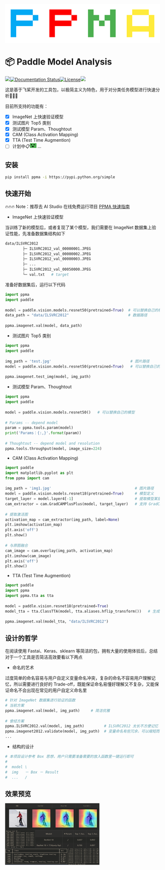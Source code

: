 

![acuowkoa](/source/acuowkoa.png)

# 📦 Paddle Model Analysis

[![](https://img.shields.io/badge/Paddle-2.0-blue)](https://www.paddlepaddle.org.cn/)[![Documentation Status](https://img.shields.io/badge/Tutorial-最新-brightgreen.svg)](https://paddlepaddle.org.cn/documentation/docs/zh/guides/index_cn.html)[![License](https://img.shields.io/badge/license-MIT-blue.svg)](LICENSE)![](https://img.shields.io/badge/version-0.1-yellow)

这是基于飞桨开发的工具包，以极简主义为特色，用于对分类任务模型进行快速分析🚀🚀🚀

目前所支持的功能有：

- [x] ImageNet 上快速验证模型
- [x] 测试图片 Top5 类别
- [x] 测试模型 Param、Thoughtout
- [x] CAM (Class Activation Mapping)
- [x] TTA (Test Time Augmention)
- [ ] 计划中:clipboard:![oqrhsqot](/source/oqrhsqot.gif) ...

## 安装

```bash
pip install ppma -i https://pypi.python.org/simple
```

## 快速开始

🔥🔥🔥 Note：推荐去 AI Studio 在线免费运行项目 [PPMA 快速指南](https://aistudio.baidu.com/aistudio/projectdetail/2143665)

* ImageNet 上快速验证模型

当训练了新的模型后，或者复现了某个模型，我们需要在 ImageNet 数据集上验证性能，先准备数据集结构如下

```bash
data/ILSVRC2012
		├─ ILSVRC2012_val_00000001.JPEG
		├─ ILSVRC2012_val_00000002.JPEG
		├─ ILSVRC2012_val_00000003.JPEG
		├─ ...
		├─ ILSVRC2012_val_00050000.JPEG
		└─ val.txt   # target
```

准备好数据集后，运行以下代码

```python
import ppma
import paddle

model = paddle.vision.models.resnet50(pretrained=True)	# 可以替换自己的模型
data_path = "data/ILSVRC2012"	                        # 数据路径

ppma.imagenet.val(model, data_path)
```

* 测试图片 Top5 类别

```python
import ppma
import paddle

img_path = 'test.jpg'                                    # 图片路径
model = paddle.vision.models.resnet50(pretrained=True)   # 可以替换自己的模型

ppma.imagenet.test_img(model, img_path)
```

* 测试模型 Param、Thoughtout

```python
import ppma
import paddle

model = paddle.vision.models.resnet50()   # 可以替换自己的模型

# Params -- depend model
param = ppma.tools.param(model)
print('Params：{:,}'.format(param))

# Thoughtout -- depend model and resolution
ppma.tools.throughput(model, image_size=224)
```

* CAM (Class Activation Mapping)

```python
import paddle
import matplotlib.pyplot as plt
from ppma import cam

img_path = 'img1.jpg'                                      # 图片路径
model = paddle.vision.models.resnet18(pretrained=True)     # 模型定义
target_layer = model.layer4[-1]                            # 提取模型某层的激活图
cam_extractor = cam.GradCAMPlusPlus(model, target_layer)   # 支持 GradCAM、XGradCAM、GradCAM++

# 提取激活图
activation_map = cam_extractor(img_path, label=None)   
plt.imshow(activation_map)
plt.axis('off')
plt.show()

# 与原图融合
cam_image = cam.overlay(img_path, activation_map)   
plt.imshow(cam_image)
plt.axis('off')
plt.show()
```

* TTA (Test Time Augmention)

```python
import paddle
import ppma
import ppma.tta as tta

model = paddle.vision.resnet18(pretrained=True)
model_tta = tta.ClassTTA(model, tta.aliases.hflip_transform())   # 生成 TTA 模型

ppma.imagenet.val(model_tta, "data/ILSVRC2012")
```

## 设计的哲学

在阅读使用 Fastai、Keras、sklearn 等简洁的包，拥有大量的使用体验后，总结对于一个工具是否简洁高效要看以下两点

* 命名的艺术

过度简单的命名容易与用户自定义变量命名冲突，复杂的命名不容易用户理解记忆，所以需要进行良好的 Trade-off，既能保证命名易懂好理解又不复杂，又能保证命名不会出现在常见的用户自定义命名里

```python
# 针对 ImageNet 数据集进行验证的函数
# 当前方案
ppma.imagenet.val(model, img_path)     # 简洁优雅

# 曾经方案
ppma.ILSVRC2012.val(model, img_path)         # ILSVRC2012 太长不方便记忆
ppma.imagenet2012.validate(model, img_path)  # 变量命名有些冗余，可以缩短而不影响理解
...
```

* 结构的设计

```python
# 本项目设计参考 Box 思想，用户只需要准备需要的放入函数里一键运行即可
#
#  model \
#  img   － Box － Result
#  ...   /
```

## 效果预览

 <img src="./source/total.png" alt="图片1" style="zoom: 30%;" />

